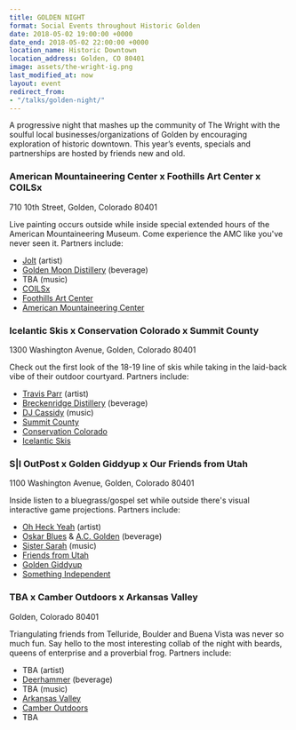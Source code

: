 ```yaml
---
title: GOLDEN NIGHT
format: Social Events throughout Historic Golden
date: 2018-05-02 19:00:00 +0000
date_end: 2018-05-02 22:00:00 +0000
location_name: Historic Downtown
location_address: Golden, CO 80401
image: assets/the-wright-ig.png
last_modified_at: now
layout: event
redirect_from:
- "/talks/golden-night/"
---
```

A progressive night that mashes up the community of The Wright with the soulful local businesses/organizations of Golden by encouraging exploration of historic downtown. This year’s events, specials and partnerships are hosted by friends new and old.

### American Mountaineering Center x Foothills Art Center x COILSx

710 10th Street, Golden, Colorado 80401

Live painting occurs outside while inside special extended hours of the American Mountaineering Museum. Come experience the AMC like you've never seen it. Partners include:

* [Jolt](http://www.guerillagarden.com/) (artist)
* [Golden Moon Distillery](http://goldenmoondistillery.com/) (beverage)
* TBA (music)
* [COILSx](https://coilsx2018.splashthat.com/)
* [Foothills Art Center](http://www.foothillsartcenter.org/)
* [American Mountaineering Center](http://www.americanmountaineeringcenter.org/)

### Icelantic Skis x Conservation Colorado x Summit County

1300 Washington Avenue, Golden, Colorado 80401

Check out the first look of the 18-19 line of skis while taking in the laid-back vibe of their outdoor courtyard. Partners include:

* [Travis Parr](https://www.parrstudios.net/) (artist)
* [Breckenridge Distillery](http://breckenridgedistillery.com/) (beverage)
* [DJ Cassidy](http://www.djmattcassidy.com/) (music)
* [Summit County](http://www.co.summit.co.us/)
* [Conservation Colorado](https://conservationco.org/)
* [Icelantic Skis](https://www.icelanticskis.com/)

### S|I OutPost x Golden Giddyup x Our Friends from Utah

1100 Washington Avenue, Golden, Colorado 80401

Inside listen to a bluegrass/gospel set while outside there's visual interactive game  projections. Partners include:

* [Oh Heck Yeah](http://ohheckyeah.com/) (artist)
* [Oskar Blues](https://www.oskarblues.com/) & [A.C. Golden](http://www.acgolden.com/) (beverage)
* [Sister Sarah](http://www.jonwirtzmusic.com/events/2018/4/29/sister-sarah) (music)
* [Friends from Utah](http://edcutah.org/industries/outdoor-products-recreation)
* [Golden Giddyup](http://goldengiddyup.com/)
* [Something Independent](http://www.somethingindependent.com/)

### TBA x Camber Outdoors x Arkansas Valley

Golden, Colorado 80401

Triangulating friends from Telluride, Boulder and Buena Vista was never so much fun. Say hello to the most interesting collab of the night with beards, queens of enterprise and a proverbial frog. Partners include:

* TBA (artist)
* [Deerhammer]() (beverage)
* TBA (music)
* [Arkansas Valley](https://chaffeecountyedc.com/business-environment/local-industry/)
* [Camber Outdoors](https://camberoutdoors.org/)
* TBA